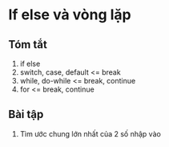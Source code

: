 # If else và vòng lặp

## Tóm tắt
1. if else
2. switch, case, default <= break
3. while, do-while <= break, continue
4. for <= break, continue

## Bài tập

1. Tìm ước chung lớn nhất của 2 số nhập vào
